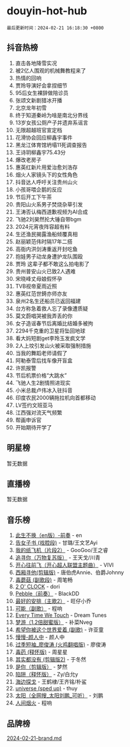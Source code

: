 # douyin-hot-hub

`最后更新时间：2024-02-21 16:18:30 +0800`

## 抖音热榜

1. 直击各地降雪实况
1. 被2亿人围观的机械舞教程来了
1. 热情的回响
1. 贾玲导演好会拿捏细节
1. 95后女生裸辞做陪诊员
1. 张颂文新剧猎冰开播
1. 北京龙年初雪
1. 终于知道秦岭为啥是南北分界线
1. 13岁女孩公厕产子并遗弃系谣言
1. 无限超越班官宣定档
1. 花滑协会回应柳鑫宇事件
1. 黑龙江体育馆坍塌11死调查报告
1. 王诗玥柳鑫宇75.43分
1. 爆改老房子
1. 惠英红新片用爱治愈刘浩存
1. 烟火人家镜头下的女性角色
1. 抖音达人呼吁关注贵州山火
1. 小孩哥喂企鹅的反应
1. 节后开工下午茶
1. 贵阳山火系男子焚烧杂草引发
1. 王涛否认梅西道歉视频为AI合成
1. 飞驰2刘昊然抡大锤自带bgm
1. 2024元宵夜阵容超有料
1. 生还渔民揭露渔船倾覆真相
1. 赵丽颖范伟时隔17年二搭
1. 高衙内洪剑涛重返开封吃鱼
1. 抱娃男子动龙身遭护龙队围殴
1. 贾玲 这辈子都不敢这么拍电影了
1. 贵州普安山火已致2人遇难
1. 宋晓峰丈母娘假怀孕
1. TVB视帝夏雨近照
1. 惠英红范世錡亦师亦友
1. 泉州2名生还船员已返回福建
1. 台方称急着救人忘了录像遭质疑
1. 莫文蔚唱哭被我弄丢的你
1. 女子造谣春节后离婚比结婚多被拘
1. 2294千克重的卫星将坠回地球
1. 看大妈短剧get李玲玉发疯文学
1. 2人上坟引发山火被采取强制措施
1. 当我的舞蹈老师请假了
1. 阿勒泰雪后找车像开盲盒
1. 许凯报警
1. 节后机票价格“大跳水”
1. 飞驰人生2剧情照进现实
1. 小米总裁卢伟冰入驻抖音
1. 印度农民2000辆拖拉机向首都移动
1. LV签约文班亚马
1. 江西强对流天气频繁
1. 帮画申诉官
1. 开始期待开学了

## 明星榜

暂无数据

## 直播榜

暂无数据

## 音乐榜

1. [此生不换（en版）-前奏](https://sf5-hl-cdn-tos.douyinstatic.com/obj/tos-cn-ve-2774/oMDvUGwhKrKYDEqXiMYEwxZqBWIJFA92CiLAO) - en
1. [告女子书 (戏腔段)](https://sf3-cdn-tos.douyinstatic.com/obj/tos-cn-ve-2774/osCCzFxWgstBDi92ZfBB4ht7gQENBmQMAl0eI6) - 甘璐/王文艺Ayi
1. [我的纸飞机（片段2）](https://sf6-cdn-tos.douyinstatic.com/obj/tos-cn-ve-2774/oM2ZrKcg2CD5AeRB2gkeXOFB1IxAGJdZPazYHf) - GooGoo/王之睿
1. [追寻你（万物复苏版）](https://sf6-cdn-tos.douyinstatic.com/obj/tos-cn-ve-2774/oYeAZJsbjIDit9APmBg8u6uDUQnHmoCf3gbo74) - 王天戈/川青
1. [开心往前飞（开心超人联盟主题曲）](https://sf3-cdn-tos.douyinstatic.com/obj/tos-cn-ve-2774/9d8fb7c82cf1421fb93a9fe925275e0a) - VIVI
1. [西厢寻他(剪辑版)](https://sf5-hl-cdn-tos.douyinstatic.com/obj/tos-cn-ve-2774/oUsAVfAQKlRNxEv5qxvIB8o5qmIWUcXbzJKJhw) - 唐伯虎Annie、伯爵Johnny
1. [毒蘑菇 (副歌段)](https://sf5-hl-cdn-tos.douyinstatic.com/obj/tos-cn-ve-2774/ocDEUsfdLjxnlFXtfogBCiQCEqYB7QZgZ8VViM) - 周笔畅
1. [2 O' CLOCK](https://sf6-cdn-tos.douyinstatic.com/obj/tos-cn-ve-2774/oIUBICeqlYQHTigCBOnCMlwBZJkgiBjt1oDfbg) - dori
1. [Pebble（前奏）](https://sf5-hl-cdn-tos.douyinstatic.com/obj/tos-cn-ve-2774/5e6913036e674b34b92df6abd1361f00) - BlackDD
1. [最好的安排（主歌2）](https://sf5-hl-cdn-tos.douyinstatic.com/obj/tos-cn-ve-2774/oMMZX1DuHpMwgoDztBmZswgQnbCeeANZxBHkFY) - 旺仔小乔
1. [可能（副歌）](https://sf5-hl-cdn-tos.douyinstatic.com/obj/tos-cn-ve-2774/cde1731888894259b333569393c2fb51) - 程响
1. [Every Time We Touch](https://sf5-hl-cdn-tos.douyinstatic.com/obj/tos-cn-ve-2774/ogN6lUKQeBBfEVhIOMikG1CcJjugxk1tztZyhP) - Dream Tunes
1. [梦游（1.2倍甜蜜版）](https://sf5-hl-cdn-tos.douyinstatic.com/obj/tos-cn-ve-2774/o4gyAUm8hwufoEABmwVIiQtHsFuGzAEEWtNMzo) - 补菜Nveg
1. [希望你被这个世界爱着 (副歌)](https://sf3-cdn-tos.douyinstatic.com/obj/tos-cn-ve-2774/oUHCmWQfZlE3QQBKBeD8rCFLpJzPgCpImhsxMt) - 许亚童
1. [慢慢-颜人中](https://sf5-hl-cdn-tos.douyinstatic.com/obj/tos-cn-ve-2774/ocjHNfBXdBxQNC8ZGAeoLMFTUgtBg8bkExunDC) - 颜人中
1. [过季短袖_廖俊涛 (火鸡翻唱版)](https://sf5-hl-cdn-tos.douyinstatic.com/obj/tos-cn-ve-2774/ogQVJl0tRBKxQgZji7YClFEBrVDeHpPTWfCZbQ) - 廖俊涛
1. [毒药 (释怀版)](https://sf5-hl-cdn-tos.douyinstatic.com/obj/tos-cn-ve-2774/oYILMEAzspdZBIzy4frJNB8ZHPHWAhiwowd4Ad) - 周星星
1. [其实都没有 (剪辑版2)](https://sf5-hl-cdn-tos.douyinstatic.com/obj/tos-cn-ve-2774/oEBNQenHZtBhxYjGgUDQk0BCHTigQafgFlbQ7k) - 于冬然
1. [是你（剪辑版）](https://sf5-hl-cdn-tos.douyinstatic.com/obj/tos-cn-ve-2774/46019dae783c4c969944217fe1cfafc4) - 梦然
1. [陷阱（释怀版）](https://sf6-cdn-tos.douyinstatic.com/obj/tos-cn-ve-2774/oE8C21LeZrzKLDFfQYgMzx4GAIHageG5IzayY7) - Zy/白允y
1. [海边探戈](https://sf6-cdn-tos.douyinstatic.com/obj/tos-cn-ve-2774/os9gE0VQCGqt6VQkZDyBBYvfSDY0QFe3vVmubn) - 王鹤棣/王齐铭/朴鲨
1. [universe (sped up)](https://sf5-hl-cdn-tos.douyinstatic.com/obj/tos-cn-ve-2774/oIQnurQLDCsdYeegkM4CKuVb23MZBXtX6QB8bv) - thuy
1. [太阳（全网搜_太阳刘鹏_可听）](https://sf5-hl-cdn-tos.douyinstatic.com/obj/tos-cn-ve-2774/ogWbyIQnlBFImVbeDocRdCIYtBHlbJXgfZMvgz) - 刘鹏
1. [人间烟火](https://sf5-hl-cdn-tos.douyinstatic.com/obj/tos-cn-ve-2774/947983139f35446684610238bba8e7a9) - 程响

## 品牌榜

[2024-02-21-brand.md](2024-02-21-brand.md)
